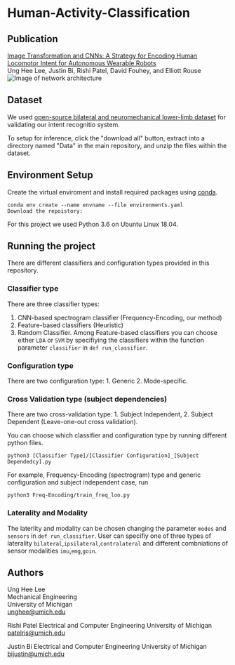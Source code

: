 # Human-Activity-Classification

## Publication
[Image Transformation and CNNs: A Strategy for Encoding Human Locomotor Intent for Autonomous Wearable Robots](https://ieeexplore.ieee.org/abstract/document/9134897)\
Ung Hee Lee, Justin Bi, Rishi Patel, David Fouhey, and Elliott Rouse
![Image of network architecture](https://ieeexplore.ieee.org/mediastore_new/IEEE/content/media/7083369/9133350/9134897/rouse2-3007455-large.gif)


## Dataset
We used [open-source bilateral and neuromechanical lower-limb dataset](https://figshare.com/articles/Benchmark_datasets_for_bilateral_lower_limb_neuromechanical_signals_from_wearable_sensors_during_unassisted_locomotion_in_able-bodied_individuals/5362627) for validating our intent recognitio system.

To setup for inference, click the "download all" button, extract into a directory named "Data" in the main repository, and unzip the files within the dataset.

## Environment Setup

Create the virtual enviroment and install required packages using [conda](https://www.anaconda.com/).

```
conda env create --name envname --file environments.yaml
Download the repoistory:
```

For this project we used Python 3.6 on Ubuntu Linux 18.04.

## Running the project

There are different classifiers and configuration types provided in this repository. 

### Classifier type
There are three classifier types:
1. CNN-based spectrogram classifier (Frequency-Encoding, our method)
2. Feature-based classifiers (Heuristic)
3. Random Classifier.
Among Feature-based classifiers you can choose either `LDA` or `SVM` by specifiying the classifiers within the function parameter `classifier` in `def run_classifier`.

### Configuration type
There are two configuration type: 1. Generic 2. Mode-specific. 

### Cross Validation type (subject dependencies)
There are two cross-validation type: 1. Subject Independent, 2. Subject Dependent (Leave-one-out cross validation). 

You can choose which classifier and configuration type by running different python files. 
```
python3 [Classifier Type]/[Classifier Configuration]_[Subject Dependedcy].py
```

For example, Frequency-Encoding (spectrogram) type and generic configuration and subject independent case, run 

```
python3 Freq-Encoding/train_freq_loo.py
```
### Laterality and Modality
The laterlity and modality can be chosen changing the parameter `modes` and `sensors` in `def run_classifier`. User can specifiy one of three types of laterality `bilateral`,`ipsilateral`,`contralateral` and different combniations of sensor modalities `imu`,`emg`,`goin`. 


## Authors
Ung Hee Lee  
Mechanical Engineering  
University of Michigan  
unghee@umich.edu

Rishi Patel
Electrical and Computer Engineering
University of Michigan
patelris@umich.edu

Justin Bi
Electrical and Computer Engineering
University of Michigan 
bijustin@umich.edu


